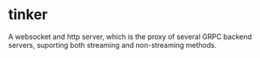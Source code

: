 # tinker
A websocket and http server, which is the proxy of several GRPC backend servers, suporting both streaming and non-streaming methods.
